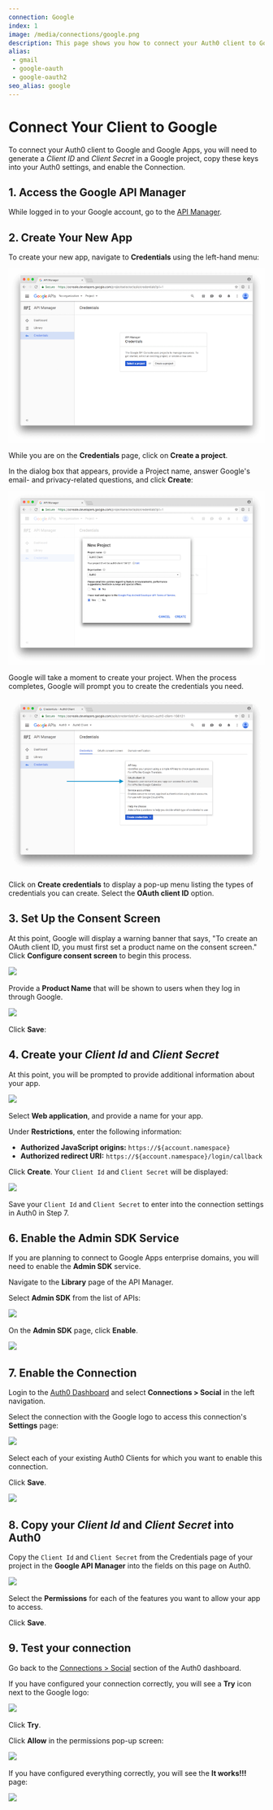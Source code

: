 ```yaml
---
connection: Google
index: 1
image: /media/connections/google.png
description: This page shows you how to connect your Auth0 client to Google. You will need to generate keys, copy these into your Auth0 settings, and enable the connection.
alias:
 - gmail
 - google-oauth
 - google-oauth2
seo_alias: google
---
```


# Connect Your Client to Google

To connect your Auth0 client to Google and Google Apps, you will need to generate a *Client ID* and *Client Secret* in a Google project, copy these keys into your Auth0 settings, and enable the Connection.

## 1. Access the Google API Manager

While logged in to your Google account, go to the [API Manager](https://console.developers.google.com/projectselector/apis/credentials).

## 2. Create Your New App

To create your new app, navigate to **Credentials** using the left-hand menu:

![](/media/articles/connections/social/google/credentials.png)

While you are on the **Credentials** page, click on **Create a project**.

In the dialog box that appears, provide a Project name, answer Google's email- and privacy-related questions, and click **Create**:

![](/media/articles/connections/social/google/create-new-project.png)

Google will take a moment to create your project. When the process completes, Google will prompt you to create the credentials you need.

![](/media/articles/connections/social/google/create-credentials.png)

Click on **Create credentials** to display a pop-up menu listing the types of credentials you can create. Select the **OAuth client ID** option.

## 3. Set Up the Consent Screen

At this point, Google will display a warning banner that says, "To create an OAuth client ID, you must first set a product name on the consent screen." Click **Configure consent screen** to begin this process.

![](/media/articles/connections/social/google/create-client-id.png)

Provide a **Product Name** that will be shown to users when they log in through Google.

![](/media/articles/connections/social/google/oauth-consent-screen.png)

Click **Save**:

## 4. Create your *Client Id* and *Client Secret*

At this point, you will be prompted to provide additional information about your app.

![](/media/articles/connections/social/google/create-client-id-config.png)

Select **Web application**, and provide a name for your app.

Under **Restrictions**, enter the following information:

* **Authorized JavaScript origins:** `https://${account.namespace}`
* **Authorized redirect URI:** `https://${account.namespace}/login/callback`

Click **Create**. Your `Client Id` and `Client Secret` will be displayed:

![](/media/articles/connections/social/google/oauth-client-info.png)

Save your `Client Id` and `Client Secret` to enter into the connection settings in Auth0 in Step 7.

## 6. Enable the Admin SDK Service

If you are planning to connect to Google Apps enterprise domains, you will need to enable the **Admin SDK** service.

Navigate to the **Library** page of the API Manager.

Select **Admin SDK** from the list of APIs:

![](/media/articles/connections/social/google/api-manager-library.png)

On the **Admin SDK** page, click **Enable**.

![](/media/articles/connections/social/google/enable-admin-sdk.png)

## 7. Enable the Connection

Login to the [Auth0 Dashboard](${manage_url}) and select **Connections > Social** in the left navigation.

Select the connection with the Google logo to access this connection's **Settings** page:

![](/media/articles/connections/social/google/goog-settings.png)

Select each of your existing Auth0 Clients for which you want to enable this connection.

Click **Save**.

![](/media/articles/connections/social/google/goog-api-aoth0-apps.png)

## 8. Copy your *Client Id* and *Client Secret* into Auth0

Copy the `Client Id` and `Client Secret` from the Credentials page of your project in the **Google API Manager** into the fields on this page on Auth0.

![](/media/articles/connections/social/google/goog-api-aoth0-settings.png)

Select the **Permissions** for each of the features you want to allow your app to access.

Click **Save**.

## 9. Test your connection

Go back to the [Connections > Social](${manage_url}/#/conncetions/social) section of the Auth0 dashboard.

If you have configured your connection correctly, you will see a **Try** icon next to the Google logo:

![](/media/articles/connections/social/google/goog-api-trylogo.png)

Click **Try**.

Click **Allow** in the permissions pop-up screen:

![](/media/articles/connections/social/google/goog-api-permit.png)

If you have configured everything correctly, you will see the **It works!!!** page:

![](/media/articles/connections/social/google/goog-api-works.png)
